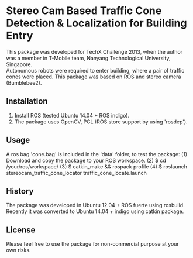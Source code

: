 # Stereo Cam Based Traffic Cone Detection & Localization for Building Entry

This package was developed for TechX Challenge 2013, when the author was 
a member in T-Mobile team, Nanyang Technological University, Singapore.  
Autonomous robots were required to enter building, where a pair of traffic 
cones were placed. This package was based on ROS and stereo camera (Bumblebee2).

## Installation
1. Install ROS (tested Ubuntu 14.04 + ROS indigo).
2. The package uses OpenCV, PCL (ROS store support by using 'rosdep').


## Usage
A ros bag 'cone.bag' is included in the 'data' folder, to test the package:
(1) Download and copy the package to your ROS workspace.
(2) $ cd /your/ros/workspace/
(3) $ catkin_make  && rospack profile
(4) $ roslaunch stereocam_traffic_cone_locator traffic_cone_locate.launch


## History

The package was developed in Ubuntu 12.04 + ROS fuerte using rosbuild. Recently it was
converted to Ubuntu 14.04 + indigo using catkin package.

## License

Please feel free to use the package for non-conmercial purpose at your own
risks.

